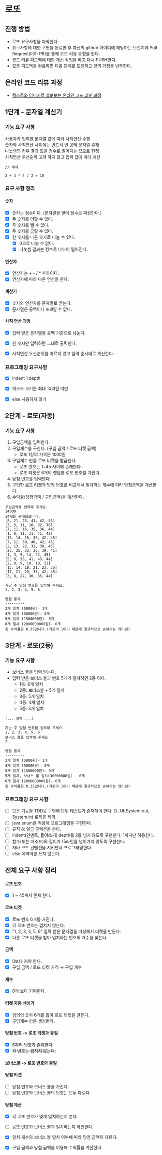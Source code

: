 # 로또
## 진행 방법
* 로또 요구사항을 파악한다.
* 요구사항에 대한 구현을 완료한 후 자신의 github 아이디에 해당하는 브랜치에 Pull Request(이하 PR)를 통해 코드 리뷰 요청을 한다.
* 코드 리뷰 피드백에 대한 개선 작업을 하고 다시 PUSH한다.
* 모든 피드백을 완료하면 다음 단계를 도전하고 앞의 과정을 반복한다.

## 온라인 코드 리뷰 과정
* [텍스트와 이미지로 살펴보는 온라인 코드 리뷰 과정](https://github.com/next-step/nextstep-docs/tree/master/codereview)

## 1단계 - 문자열 계산기

### 기능 요구 사항
사용자가 입력한 문자열 값에 따라 사칙연산 수행  
숫자와 사칙연산 사이에는 반드시 빈 공백 문자열 존재  
나눗셈의 경우 결과 값을 정수로 떨어지는 값으로 한정  
사칙연산 우선순위 고려 하지 않고 입력 값에 따라 계산
```
// 예시

2 + 3 * 4 / 2 = 10
```

### 요구 사항 정리

#### 숫자

- [x]  숫자는 정수이다. (문자열을 받아 정수로 파싱한다.)
- [x]  두 숫자를 더할 수 있다.
- [x]  두 숫자를 뺄 수 있다.
- [x]  두 숫자를 곱할 수 있다.
- [x]  한 숫자를 다른 숫자로 나눌 수 있다.
   - [x]  0으로 나눌 수 없다.
   - [x]  나눗셈 결과는 정수로 나누어 떨어진다.

#### 연산자

- [x]  연산자는 + - / * 4개 이다.
- [x]  연산자에 따라 다른 연산을 한다.

#### 계산기

- [x]  숫자와 연산자를 문자열로 받는다.
- [x]  문자열은 공백이나 null일 수 없다.

#### 사칙 연산 과정

- [x]  입력 받은 문자열을 공백 기준으로 나눈다.
- [x]  한 숫자만 입력하면 그대로 출력한다.
- [x]  사칙연산 우선순위를 따르지 않고 입력 순서대로 계산한다.


### 프로그래밍 요구사항

- [x]  indent 1 depth
- [x]  메소드 크기는 최대 10라인 미만
- [x]  else 사용하지 않기


## 2단계 - 로또(자동)

### 기능 요구 사항

1. 구입금액을 입력한다.
2. 구입개수를 구한다. (구입 금액 / 로또 티켓 금액)
   - 로또 1장의 가격은 1000원
3. 구입개수 만큼 로또 티켓을 발급한다.
   - 로또 번호는 1~45 사이에 존재한다.
   - 로또 티켓은 6개의 랜덤한 로또 번호를 가진다.
4. 당첨 번호를 입력한다.
5. 구입한 로또 티켓과 당첨 번호를 비교해서 일치하는 개수에 따라 당첨금액을 계산한다.
6. 수익률(당첨금액 / 구입금액)을 계산한다.

```
구입금액을 입력해 주세요.
14000
14개를 구매했습니다.
[8, 21, 23, 41, 42, 43]
[3, 5, 11, 16, 32, 38]
[7, 11, 16, 35, 36, 44]
[1, 8, 11, 31, 41, 42]
[13, 14, 16, 38, 42, 45]
[7, 11, 30, 40, 42, 43]
[2, 13, 22, 32, 38, 45]
[23, 25, 33, 36, 39, 41]
[1, 3, 5, 14, 22, 45]
[5, 9, 38, 41, 43, 44]
[2, 8, 9, 18, 19, 21]
[13, 14, 18, 21, 23, 35]
[17, 21, 29, 37, 42, 45]
[3, 8, 27, 30, 35, 44]

지난 주 당첨 번호를 입력해 주세요.
1, 2, 3, 4, 5, 6

당첨 통계
---------
3개 일치 (5000원)- 1개
4개 일치 (50000원)- 0개
5개 일치 (1500000원)- 0개
6개 일치 (2000000000원)- 0개
총 수익률은 0.35입니다.(기준이 1이기 때문에 결과적으로 손해라는 의미임)
```

## 3단계 - 로또(2등)

### 기능 요구 사항

- 보너스 볼을 입력 받는다.
- 입력 받은 보너스 볼과 번호 5개가 일치하면 2등 이다.
    - 1등: 6개 일치
    - 2등: 보너스볼 + 5개 일치
    - 3등: 5개 일치
    - 4등: 4개 일치
    - 5등: 3개 일치

```
[... 생략 ...]

지난 주 당첨 번호를 입력해 주세요.
1, 2, 3, 4, 5, 6
보너스 볼을 입력해 주세요.
7

당첨 통계
---------
3개 일치 (5000원)- 1개
4개 일치 (50000원)- 0개
5개 일치 (1500000원)- 0개
5개 일치, 보너스 볼 일치(30000000원) - 0개
6개 일치 (2000000000원)- 0개
총 수익률은 0.35입니다.(기준이 1이기 때문에 결과적으로 손해라는 의미임)
```

### 프로그래밍 요구 사항

- [ ] 모든 기능을 TDD로 구현해 단위 테스트가 존재해야 한다. 단, UI(System.out, System.in) 로직은 제외
- [ ] java enum을 적용해 프로그래밍을 구현한다.
- [ ] 규칙 8: 일급 콜렉션을 쓴다.
- [ ] indent(인덴트, 들여쓰기) depth를 2를 넘지 않도록 구현한다. 1까지만 허용한다.
- [ ] 함수(또는 메소드)의 길이가 15라인을 넘어가지 않도록 구현한다.
- [ ] 자바 코드 컨벤션을 지키면서 프로그래밍한다.
- [ ] else 예약어를 쓰지 않는다.

## 전체 요구 사항 정리

#### 로또 번호

- [x]  1 ~ 45까지 존재 한다.

#### 로또 티켓

- [x]  로또 번호 6개를 가진다.
- [x]  각 로또 번호는 겹치지 않는다.
- [x]  “1, 2, 3, 4, 5, 6” 입력 받은 문자열을 파싱해서 티켓을 만든다.
- [x]  다른 로또 티켓을 받아 일치하는 번호의 개수를 찾는다.

#### 금액

- [x]  0보다 커야 한다.
- [x]  구입 금액 / 로또 티켓 가격 ⇒ 구입 개수

#### 개수

- [x]  0개 보다 커야한다.

#### 티켓 자동 생성기

- [x]  임의의 숫자 6개를 뽑아 로또 티켓을 만든다.
- [x]  구입개수 만큼 생성한다.

#### 당첨 번호 -> 로또 티켓과 동일

- [x]  ~~6자리 번호가 존재한다.~~
- [x]  ~~각 번호는 겹치지 않는다.~~

#### 보너스볼 -> 로또 번호와 동일

#### 당첨 티켓

- [ ] 당첨 번호와 보너스 볼을 가진다.
- [ ] 당첨 번호와 보너스 볼의 번호는 모두 다르다.

#### 당첨 계산

- [x]  각 로또 번호가 몇개 일치하는지 본다.
- [ ]  로또 번호가 보너스 볼과 일치하는지 확인한다.
- [x]  일치 개수와 보너스 볼 일치 여부에 따라 당첨 금액이 다르다.
- [x]  구입 금액과 당첨 금액을 이용해 수익률을 계산한다.

